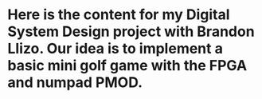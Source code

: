 # Here is the content for my Digital System Design project with Brandon Llizo. Our idea is to implement a basic mini golf game with the FPGA and numpad PMOD.
